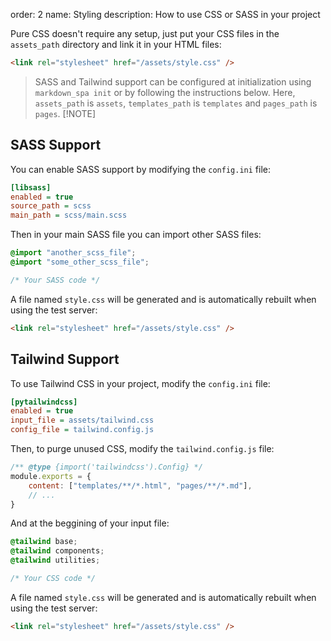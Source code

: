 order: 2
name: Styling
description: How to use CSS or SASS in your project

Pure CSS doesn't require any setup, just put your CSS files in the `assets_path` directory and link it in your HTML files:
```html
<link rel="stylesheet" href="/assets/style.css" />
```

> SASS and Tailwind support can be configured at initialization using `markdown_spa init` or by following the instructions below.
> Here, `assets_path` is `assets`, `templates_path` is `templates` and `pages_path` is `pages`.
> [!NOTE]

## SASS Support

You can enable SASS support by modifying the `config.ini` file:
```ini
[libsass]
enabled = true
source_path = scss
main_path = scss/main.scss
```

Then in your main SASS file you can import other SASS files:
```scss
@import "another_scss_file";
@import "some_other_scss_file";

/* Your SASS code */
```

A file named `style.css` will be generated and is automatically rebuilt when using the test server:
```html
<link rel="stylesheet" href="/assets/style.css" />
```

## Tailwind Support

To use Tailwind CSS in your project, modify the `config.ini` file:
```ini
[pytailwindcss]
enabled = true
input_file = assets/tailwind.css
config_file = tailwind.config.js
```

Then, to purge unused CSS, modify the `tailwind.config.js` file:
```js
/** @type {import('tailwindcss').Config} */
module.exports = {
    content: ["templates/**/*.html", "pages/**/*.md"],
    // ...
}
```

And at the beggining of your input file:
```css
@tailwind base;
@tailwind components;
@tailwind utilities;

/* Your CSS code */
```

A file named `style.css` will be generated and is automatically rebuilt when using the test server:
```html
<link rel="stylesheet" href="/assets/style.css" />
```